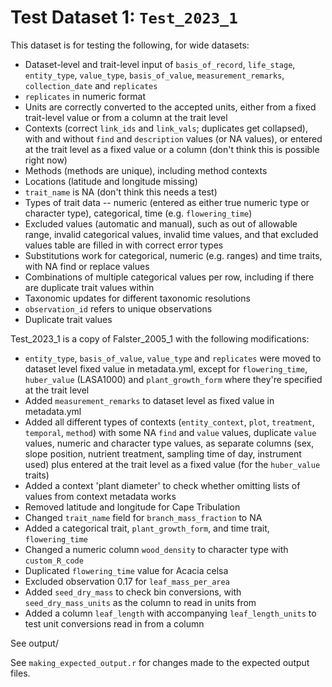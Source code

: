 
# Test Dataset 1: `Test_2023_1`

This dataset is for testing the following, for wide datasets:
- Dataset-level and trait-level input of `basis_of_record`, `life_stage`, `entity_type`, `value_type`, `basis_of_value`, `measurement_remarks`, `collection_date` and `replicates`
- `replicates` in numeric format
- Units are correctly converted to the accepted units, either from a fixed trait-level value or from a column at the trait level
- Contexts (correct `link_ids` and `link_vals`; duplicates get collapsed), with and without `find` and `description` values (or NA values), or entered at the trait level as a fixed value or a column (don't think this is possible right now)
- Methods (methods are unique), including method contexts
- Locations (latitude and longitude missing)
- `trait_name` is NA (don't think this needs a test)
- Types of trait data -- numeric (entered as either true numeric type or character type), categorical, time (e.g. `flowering_time`)
- Excluded values (automatic and manual), such as out of allowable range, invalid categorical values, invalid time values, and that excluded values table are filled in with correct error types
- Substitutions work for categorical, numeric (e.g. ranges) and time traits, with NA find or replace values
- Combinations of multiple categorical values per row, including if there are duplicate trait values within
- Taxonomic updates for different taxonomic resolutions
- `observation_id` refers to unique observations
- Duplicate trait values

Test_2023_1 is a copy of Falster_2005_1 with the following modifications:
- `entity_type`, `basis_of_value`, `value_type` and `replicates` were moved to dataset level fixed value in metadata.yml, except for `flowering_time`, `huber_value` (LASA1000) and `plant_growth_form` where they're specified at the trait level
- Added `measurement_remarks` to dataset level as fixed value in metadata.yml
- Added all different types of contexts (`entity_context`, `plot`, `treatment`, `temporal`, `method`) with some NA `find` and `value` values, duplicate `value` values, numeric and character type values, as separate columns (sex, slope position, nutrient treatment, sampling time of day, instrument used) plus entered at the trait level as a fixed value (for the `huber_value` traits)
- Added a context 'plant diameter' to check whether omitting lists of values from context metadata works
- Removed latitude and longitude for Cape Tribulation
- Changed `trait_name` field for `branch_mass_fraction` to NA
- Added a categorical trait, `plant_growth_form`, and time trait, `flowering_time`
- Changed a numeric column `wood_density` to character type with `custom_R_code`
- Duplicated `flowering_time` value for Acacia celsa
- Excluded observation 0.17 for `leaf_mass_per_area`
- Added `seed_dry_mass` to check bin conversions, with `seed_dry_mass_units` as the column to read in units from
- Added a column `leaf_length` with accompanying `leaf_length_units` to test unit conversions read in from a column


See output/

See `making_expected_output.r` for changes made to the expected output files.
